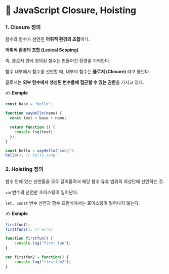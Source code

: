 # 📄 JavaScript Closure, Hoisting

### 1. Closure 정의

함수와 함수가 선언된 **어휘적 환경의 조합**이다.

**어휘적 환경의 조합 \(Lexical Scoping\)**

즉, 클로저 안에 정의된 함수는 만들어진 환경을 기억한다.

함수 내부에서 함수를 선언할 때, 내부의 함수는 **클로저 \(Closure\)** 라고 불린다.

클로저는 **외부 함수에서 생성된 변수들에 접근할 수 있는 권한**을 가지고 있다.

✍ **Exmple**

```javascript
const base = "hello";

function sayHello(name) {
  const text = base + name;

  return function () {
    console.log(text);
  };
}

const hello = sayHello("song");
hello(); // hello song
```

### 2. Hoisting 정의

함수 안에 있는 선언들을 모두 끌어올려서 해당 함수 유효 범위의 최상단에 선언하는 것.

`var`변수의 선언만 호이스팅이 일어난다.

`let, const` 변수 선언과 함수 표현식에서는 호이스팅이 일어나지 않는다.

✍ **Exmple**

```javascript
firstfun();
firstfun2(); // error

function firstfun() {
    console.log("first fun");
}

var firstfun2 = function() {
    console.log("firstfun2");
}
```

